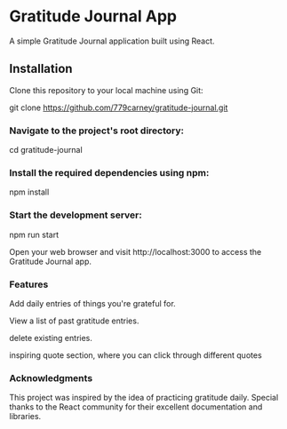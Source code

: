 # Gratitude Journal App

A simple Gratitude Journal application built using React.

## Installation
Clone this repository to your local machine using Git:


git clone https://github.com/779carney/gratitude-journal.git

### Navigate to the project's root directory:


cd gratitude-journal

### Install the required dependencies using npm:

npm install

### Start the development server:


npm run start

Open your web browser and visit http://localhost:3000 to access the Gratitude Journal app.

### Features
Add daily entries of things you're grateful for.

View a list of past gratitude entries.

delete existing entries.

inspiring quote section, where you can click through different quotes

### Acknowledgments

This project was inspired by the idea of practicing gratitude daily.
Special thanks to the React community for their excellent documentation and libraries.

